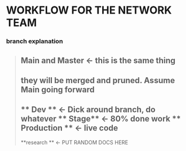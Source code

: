 # WORKFLOW FOR THE NETWORK TEAM
### branch explanation
> **Main** and **Master** <- this is the same thing
> ---- 
> they will be merged and pruned. Assume Main going forward
> ----
> ** Dev **   <- Dick around branch, do whatever
> ** Stage** <- 80% done work 
> ** Production ** <- live code
> ----
> **research ** <- PUT RANDOM DOCS HERE
